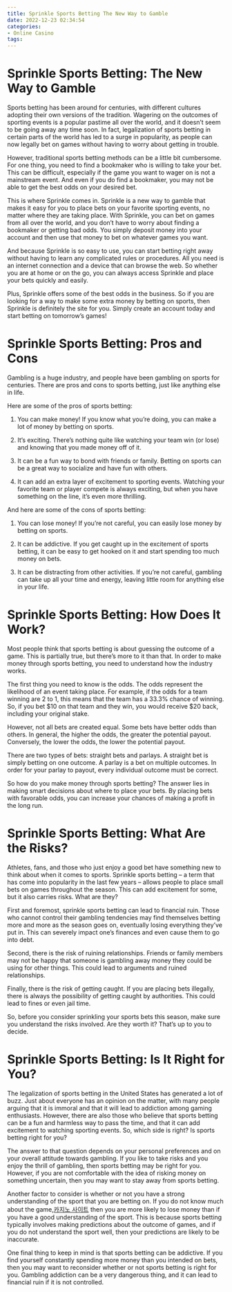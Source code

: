 ```yaml
---
title: Sprinkle Sports Betting The New Way to Gamble
date: 2022-12-23 02:34:54
categories:
- Online Casino
tags:
---
```



#  Sprinkle Sports Betting: The New Way to Gamble

Sports betting has been around for centuries, with different cultures adopting their own versions of the tradition. Wagering on the outcomes of sporting events is a popular pastime all over the world, and it doesn’t seem to be going away any time soon. In fact, legalization of sports betting in certain parts of the world has led to a surge in popularity, as people can now legally bet on games without having to worry about getting in trouble.

However, traditional sports betting methods can be a little bit cumbersome. For one thing, you need to find a bookmaker who is willing to take your bet. This can be difficult, especially if the game you want to wager on is not a mainstream event. And even if you do find a bookmaker, you may not be able to get the best odds on your desired bet.

This is where Sprinkle comes in. Sprinkle is a new way to gamble that makes it easy for you to place bets on your favorite sporting events, no matter where they are taking place. With Sprinkle, you can bet on games from all over the world, and you don’t have to worry about finding a bookmaker or getting bad odds. You simply deposit money into your account and then use that money to bet on whatever games you want.

And because Sprinkle is so easy to use, you can start betting right away without having to learn any complicated rules or procedures. All you need is an internet connection and a device that can browse the web. So whether you are at home or on the go, you can always access Sprinkle and place your bets quickly and easily.

Plus, Sprinkle offers some of the best odds in the business. So if you are looking for a way to make some extra money by betting on sports, then Sprinkle is definitely the site for you. Simply create an account today and start betting on tomorrow’s games!

#  Sprinkle Sports Betting: Pros and Cons

Gambling is a huge industry, and people have been gambling on sports for centuries. There are pros and cons to sports betting, just like anything else in life.

Here are some of the pros of sports betting:

1. You can make money! If you know what you’re doing, you can make a lot of money by betting on sports.

2. It’s exciting. There’s nothing quite like watching your team win (or lose) and knowing that you made money off of it.

3. It can be a fun way to bond with friends or family. Betting on sports can be a great way to socialize and have fun with others.

4. It can add an extra layer of excitement to sporting events. Watching your favorite team or player compete is always exciting, but when you have something on the line, it’s even more thrilling.

And here are some of the cons of sports betting:

1. You can lose money! If you’re not careful, you can easily lose money by betting on sports.

2. It can be addictive. If you get caught up in the excitement of sports betting, it can be easy to get hooked on it and start spending too much money on bets.

3. It can be distracting from other activities. If you’re not careful, gambling can take up all your time and energy, leaving little room for anything else in your life.

#  Sprinkle Sports Betting: How Does It Work?

Most people think that sports betting is about guessing the outcome of a game. This is partially true, but there’s more to it than that. In order to make money through sports betting, you need to understand how the industry works.

The first thing you need to know is the odds. The odds represent the likelihood of an event taking place. For example, if the odds for a team winning are 2 to 1, this means that the team has a 33.3% chance of winning. So, if you bet $10 on that team and they win, you would receive $20 back, including your original stake.

However, not all bets are created equal. Some bets have better odds than others. In general, the higher the odds, the greater the potential payout. Conversely, the lower the odds, the lower the potential payout.

There are two types of bets: straight bets and parlays. A straight bet is simply betting on one outcome. A parlay is a bet on multiple outcomes. In order for your parlay to payout, every individual outcome must be correct.

So how do you make money through sports betting? The answer lies in making smart decisions about where to place your bets. By placing bets with favorable odds, you can increase your chances of making a profit in the long run.

#  Sprinkle Sports Betting: What Are the Risks?

Athletes, fans, and those who just enjoy a good bet have something new to think about when it comes to sports. Sprinkle sports betting – a term that has come into popularity in the last few years – allows people to place small bets on games throughout the season. This can add excitement for some, but it also carries risks. What are they?

First and foremost, sprinkle sports betting can lead to financial ruin. Those who cannot control their gambling tendencies may find themselves betting more and more as the season goes on, eventually losing everything they’ve put in. This can severely impact one’s finances and even cause them to go into debt.

Second, there is the risk of ruining relationships. Friends or family members may not be happy that someone is gambling away money they could be using for other things. This could lead to arguments and ruined relationships.

Finally, there is the risk of getting caught. If you are placing bets illegally, there is always the possibility of getting caught by authorities. This could lead to fines or even jail time.

So, before you consider sprinkling your sports bets this season, make sure you understand the risks involved. Are they worth it? That’s up to you to decide.

#  Sprinkle Sports Betting: Is It Right for You?

The legalization of sports betting in the United States has generated a lot of buzz. Just about everyone has an opinion on the matter, with many people arguing that it is immoral and that it will lead to addiction among gaming enthusiasts. However, there are also those who believe that sports betting can be a fun and harmless way to pass the time, and that it can add excitement to watching sporting events. So, which side is right? Is sports betting right for you?

The answer to that question depends on your personal preferences and on your overall attitude towards gambling. If you like to take risks and you enjoy the thrill of gambling, then sports betting may be right for you. However, if you are not comfortable with the idea of risking money on something uncertain, then you may want to stay away from sports betting.

Another factor to consider is whether or not you have a strong understanding of the sport that you are betting on. If you do not know much about the game,[카지노 사이트](https://choegocasino.com/) then you are more likely to lose money than if you have a good understanding of the sport. This is because sports betting typically involves making predictions about the outcome of games, and if you do not understand the sport well, then your predictions are likely to be inaccurate.

One final thing to keep in mind is that sports betting can be addictive. If you find yourself constantly spending more money than you intended on bets, then you may want to reconsider whether or not sports betting is right for you. Gambling addiction can be a very dangerous thing, and it can lead to financial ruin if it is not controlled.